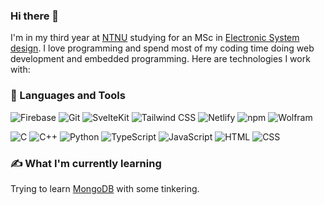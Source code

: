 ### Hi there 👋
I'm in my third year at [NTNU](https://www.ntnu.no/) studying for an MSc in [Electronic System design](https://www.ntnu.no/studier/mtelsys). I love programming and spend most of my coding time doing web development and embedded programming. Here are technologies I work with:

### 🧰 Languages and Tools
![Firebase](https://img.shields.io/badge/Firebase-gray?logo=firebase)
![Git](https://img.shields.io/badge/Git-gray?logo=git)
![SvelteKit](https://img.shields.io/badge/SvelteKit-gray?logo=svelte)
![Tailwind CSS](https://img.shields.io/badge/Tailwind%20CSS-gray?logo=tailwindcss)
![Netlify](https://img.shields.io/badge/Netlify-gray?logo=netlify)
![npm](https://img.shields.io/badge/npm-gray?logo=npm)
![Wolfram](https://img.shields.io/badge/Wolfram-gray?logo=wolfram)


![C](https://img.shields.io/badge/C-gray?logo=c)
![C++](https://img.shields.io/badge/C%2B%2B-gray?logo=cplusplus)
![Python](https://img.shields.io/badge/Python-gray?logo=python)
![TypeScript](https://img.shields.io/badge/TypeScript-gray?logo=typescript)
![JavaScript](https://img.shields.io/badge/JavaScript-gray?logo=javascript)
![HTML](https://img.shields.io/badge/HTML-gray?logo=html5)
![CSS](https://img.shields.io/badge/CSS-gray?logo=css3)

### ✍️ What I'm currently learning
Trying to learn [MongoDB](https://www.mongodb.com/) with some tinkering.


















<!--
**NamePending99/NamePending99** is a ✨ _special_ ✨ repository because its `README.md` (this file) appears on your GitHub profile.

Here are some ideas to get you started:

- 🔭 I’m currently working on ...
- 🌱 I’m currently learning ...
- 👯 I’m looking to collaborate on ...
- 🤔 I’m looking for help with ...
- 💬 Ask me about ...
- 📫 How to reach me: ...
- 😄 Pronouns: ...
- ⚡ Fun fact: ...
-->
